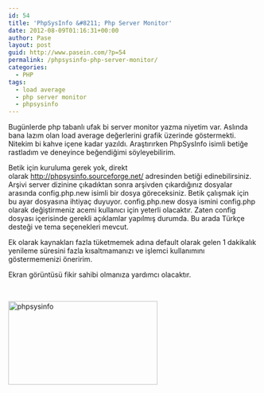 ```yaml
---
id: 54
title: 'PhpSysInfo &#8211; Php Server Monitor'
date: 2012-08-09T01:16:31+00:00
author: Pase
layout: post
guid: http://www.pasein.com/?p=54
permalink: /phpsysinfo-php-server-monitor/
categories:
  - PHP
tags:
  - load average
  - php server monitor
  - phpsysinfo
---
```

Bugünlerde php tabanlı ufak bi server monitor yazma niyetim var. Aslında bana lazım olan load average değerlerini grafik üzerinde göstermekti. Nitekim bi kahve içene kadar yazıldı. Araştırırken PhpSysInfo isimli betiğe rastladım ve deneyince beğendiğimi söyleyebilirim.

Betik için kuruluma gerek yok, direkt olarak <http://phpsysinfo.sourceforge.net/> adresinden betiği edinebilirsiniz. Arşivi server dizinine çıkadıktan sonra arşivden çıkardığınız dosyalar arasında config.php.new isimli bir dosya göreceksiniz. Betik çalışmak için bu ayar dosyasına ihtiyaç duyuyor. config.php.new dosya ismini config.php olarak değiştirmeniz acemi kullanıcı için yeterli olacaktır. Zaten config dosyası içerisinde gerekli açıklamlar yapılmış durumda. Bu arada Türkçe desteği ve tema seçenekleri mevcut.

Ek olarak kaynakları fazla tüketmemek adına default olarak gelen 1 dakikalık yenileme süresini fazla kısaltmamanızı ve işlemci kullanımını göstermemenizi öneririm.

Ekran görüntüsü fikir sahibi olmanıza yardımcı olacaktır.

&nbsp;

[<img class="aligncenter size-medium wp-image-55" title="Screenshot-1" src="http://www.pasein.com/wp-content/uploads/Screenshot-1-300x168.png" alt="phpsysinfo" width="300" height="168" />](http://www.pasein.com/wp-content/uploads/Screenshot-1.png)